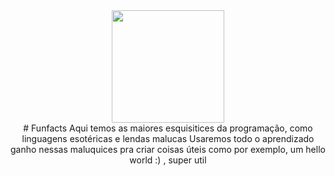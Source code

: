 <div align="center">
  <img src="https://media1.tenor.com/images/4a9b68a4e588dd91617df6e736e428ca/tenor.gif" width="180"></img>
<br />
# Funfacts
Aqui temos as maiores esquisitices da programação, como linguagens esotéricas e lendas malucas
Usaremos todo o aprendizado ganho nessas maluquices pra criar coisas úteis como por exemplo, um hello world :) , super util

